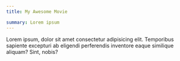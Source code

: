 ```yaml
---
title: My Awesome Movie

summary: Lorem ipsum
---
```


Lorem ipsum, dolor sit amet consectetur adipisicing elit. Temporibus sapiente excepturi ab eligendi perferendis inventore eaque similique aliquam? Sint, nobis?
